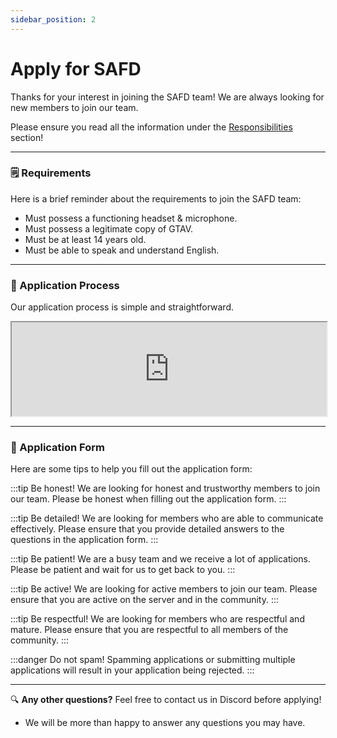 ```yaml
---
sidebar_position: 2
---
```


# Apply for SAFD

Thanks for your interest in joining the SAFD team! We are always looking for new members to join our team.

Please ensure you read all the information under the [Responsibilities](/docs/fire-ems/information#responsibilities) section!

---

### 🗒️ Requirements

Here is a brief reminder about the requirements to join the SAFD team:
- Must possess a functioning headset & microphone.
- Must possess a legitimate copy of GTAV.
- Must be at least 14 years old.
- Must be able to speak and understand English.

---

### 📝 Application Process

Our application process is simple and straightforward.

<iframe src='https://docs.google.com/forms/d/e/1FAIpQLScqSiE80EueHBMootOlGPh8_TW6KfKz7xq4V26AUWyiTQoLwQ/viewform' width='100%'></iframe>

---

### 📝 Application Form

Here are some tips to help you fill out the application form:

:::tip Be honest!
We are looking for honest and trustworthy members to join our team. Please be honest when filling out the application form.
:::

:::tip Be detailed!
We are looking for members who are able to communicate effectively. Please ensure that you provide detailed answers to the questions in the application form.
:::

:::tip Be patient!
We are a busy team and we receive a lot of applications. Please be patient and wait for us to get back to you.
:::

:::tip Be active!
We are looking for active members to join our team. Please ensure that you are active on the server and in the community.
:::

:::tip Be respectful!
We are looking for members who are respectful and mature. Please ensure that you are respectful to all members of the community.
:::

:::danger Do not spam!
Spamming applications or submitting multiple applications will result in your application being rejected.
:::

---

🔍 **Any other questions?** Feel free to contact us in Discord before applying!
- We will be more than happy to answer any questions you may have.
